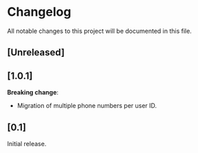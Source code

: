 # Changelog
All notable changes to this project will be documented in this file.

## [Unreleased]

## [1.0.1]
**Breaking change**:
- Migration of multiple phone numbers per user ID.

## [0.1]

Initial release.